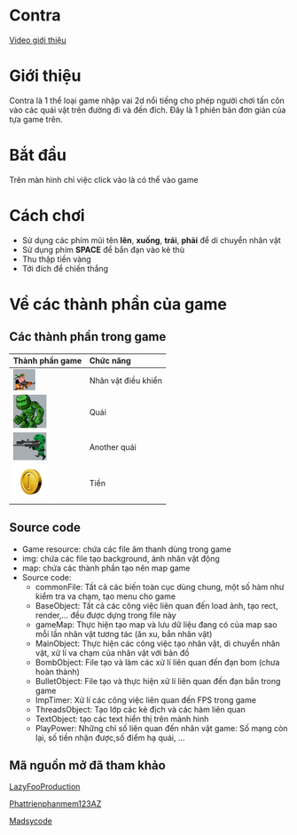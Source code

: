 # Contra

[Video giới thiệu](https://drive.google.com/file/d/1X12tSxkFBFAL4Nz2USJbR8aSkabiJoBF/view?usp=drive_link)

# Giới thiệu
Contra là 1 thể loại game nhập vai 2d nổi tiếng cho phép người chơi tấn côn vào các quái vật trên đường đi và đến đích. Đây là 1 phiên bản đơn giản của tựa game trên.

# Bắt đầu
Trên màn hình chỉ việc click vào là có thể vào game

# Cách chơi

- Sử dụng các phím mũi tên **lên**, **xuống**, **trái**, **phải** để di chuyển nhân vật
- Sử dụng phím **SPACE** để bắn đạn vào kẻ thù
- Thu thập tiền vàng
- Tới đích để chiến thắng

# Về các thành phần của game

## Các thành phần trong game
|Thành phần game       | Chức năng             |
|:---                  | :---                     |
|![Player](img/player_pw.png)|  Nhân vật điều khiển           |
|![Enemies](img/threat.png)| Quái 
|![Enemies2](img/threat2.png)| Another quái |
|![Money](map/4.png)| Tiền |


## Source code
- Game resource: chứa các file âm thanh dùng trong game
- img: chứa các file tạo background, ảnh nhân vật động
- map: chứa các thành phần tạo nên map game
- Source code:
  - commonFile: Tất cả các biến toàn cục dùng chung, một số hàm như kiểm tra va chạm, tạo menu cho game
  - BaseObject: Tất cả các công việc liên quan đến load ảnh, tạo rect, render,... đều được dựng trong file này
  - gameMap: Thực hiện tạo map và lưu dữ liệu đang có của map sao mỗi lần nhân vật tương tác (ăn xu, bắn nhân vật) 
  - MainObject: Thực hiện các công việc tạo nhân vật, di chuyển nhân vật, xử lí va chạm của nhân vật với bản đồ
  - BombObject: File tạo và làm các xử lí liên quan đến đạn bom (chưa hoàn thành)
  - BulletObject: File tạo và thực hiện xử lí liên quan đến đạn bắn trong game
  - ImpTimer: Xử lí các công việc liên quan đến FPS trong game
  - ThreadsObject: Tạo lớp các kẻ địch và các hàm liên quan
  - TextObject: tạo các text hiển thị trên mành hình
  - PlayPower: Những chỉ số liên quan đến nhân vật game: Số mạng còn lại, số tiền nhận được,số điểm hạ quái, ...

## Mã nguồn mở đã tham khảo
[LazyFooProduction](lazyfoo.net)

[Phattrienphanmem123AZ](youtube.com/https://www.youtube.com/@PhatTrienPhanMem123AZ)

[Madsycode](https://www.youtube.com/@Madsycode)





